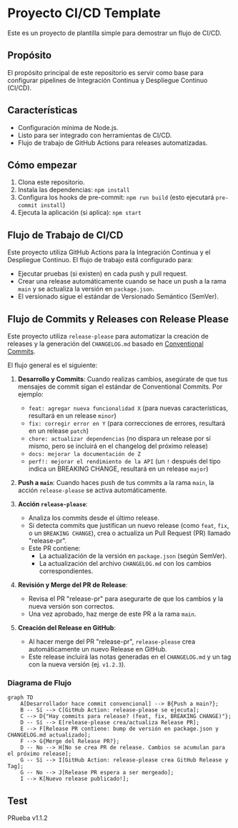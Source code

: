 # Proyecto CI/CD Template

Este es un proyecto de plantilla simple para demostrar un flujo de CI/CD.

## Propósito

El propósito principal de este repositorio es servir como base para configurar pipelines de Integración Continua y Despliegue Continuo (CI/CD).

## Características

- Configuración mínima de Node.js.
- Listo para ser integrado con herramientas de CI/CD.
- Flujo de trabajo de GitHub Actions para releases automatizadas.

## Cómo empezar

1. Clona este repositorio.
2. Instala las dependencias: `npm install`
3. Configura los hooks de pre-commit: `npm run build` (esto ejecutará `pre-commit install`)
4. Ejecuta la aplicación (si aplica): `npm start`

## Flujo de Trabajo de CI/CD

Este proyecto utiliza GitHub Actions para la Integración Continua y el Despliegue Continuo. El flujo de trabajo está configurado para:

- Ejecutar pruebas (si existen) en cada push y pull request.
- Crear una release automáticamente cuando se hace un push a la rama `main` y se actualiza la versión en `package.json`.
- El versionado sigue el estándar de Versionado Semántico (SemVer).

## Flujo de Commits y Releases con Release Please

Este proyecto utiliza `release-please` para automatizar la creación de releases y la generación del `CHANGELOG.md` basado en [Conventional Commits](https://www.conventionalcommits.org/).

El flujo general es el siguiente:

1.  **Desarrollo y Commits**: Cuando realizas cambios, asegúrate de que tus mensajes de commit sigan el estándar de Conventional Commits. Por ejemplo:
    *   `feat: agregar nueva funcionalidad X` (para nuevas características, resultará en un release `minor`)
    *   `fix: corregir error en Y` (para correcciones de errores, resultará en un release `patch`)
    *   `chore: actualizar dependencias` (no dispara un release por sí mismo, pero se incluirá en el changelog del próximo release)
    *   `docs: mejorar la documentación de Z`
    *   `perf!: mejorar el rendimiento de la API` (un `!` después del tipo indica un BREAKING CHANGE, resultará en un release `major`)

2.  **Push a `main`**: Cuando haces push de tus commits a la rama `main`, la acción `release-please` se activa automáticamente.

3.  **Acción `release-please`**:
    *   Analiza los commits desde el último release.
    *   Si detecta commits que justifican un nuevo release (como `feat`, `fix`, o un `BREAKING CHANGE`), crea o actualiza un Pull Request (PR) llamado "release-pr".
    *   Este PR contiene:
        *   La actualización de la versión en `package.json` (según SemVer).
        *   La actualización del archivo `CHANGELOG.md` con los cambios correspondientes.

4.  **Revisión y Merge del PR de Release**:
    *   Revisa el PR "release-pr" para asegurarte de que los cambios y la nueva versión son correctos.
    *   Una vez aprobado, haz merge de este PR a la rama `main`.

5.  **Creación del Release en GitHub**:
    *   Al hacer merge del PR "release-pr", `release-please` crea automáticamente un nuevo Release en GitHub.
    *   Este release incluirá las notas generadas en el `CHANGELOG.md` y un tag con la nueva versión (ej. `v1.2.3`).

### Diagrama de Flujo

```mermaid
graph TD
    A[Desarrollador hace commit convencional] --> B{Push a main?};
    B -- Sí --> C[GitHub Action: release-please se ejecuta];
    C --> D{"Hay commits para release? (feat, fix, BREAKING CHANGE)"};
    D -- Sí --> E[release-please crea/actualiza Release PR];
    E --> F[Release PR contiene: bump de versión en package.json y CHANGELOG.md actualizado];
    F --> G{Merge del Release PR?};
    D -- No --> H[No se crea PR de release. Cambios se acumulan para el próximo release];
    G -- Sí --> I[GitHub Action: release-please crea GitHub Release y Tag];
    G -- No --> J[Release PR espera a ser mergeado];
    I --> K[Nuevo release publicado!];
```

## Test

PRueba v1.1.2
